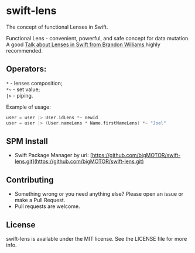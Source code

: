 # swift-lens
The concept of functional Lenses in Swift.

Functional Lens - convenient, powerful, and safe concept for data mutation.
A good [Talk about Lenses in Swift from Brandon Williams ](https://youtu.be/ofjehH9f-CU) highly recommended.

## Operators:
`*` - lenses composition;  
`*~` - set value;  
`|>` - piping.

Example of usage:
```swift
user = user |> User.idLens *~ newId
user = user |> (User.nameLens * Name.firstNameLens) *~ "Joel"
```

## SPM Install 
- Swift Package Manager by url: [https://github.com/bigMOTOR/swift-lens.git](https://github.com/bigMOTOR/swift-lens.git)

## Contributing

- Something wrong or you need anything else? Please open an issue or make a Pull Request.
- Pull requests are welcome.

## License

swift-lens is available under the MIT license. See the LICENSE file for more info.
